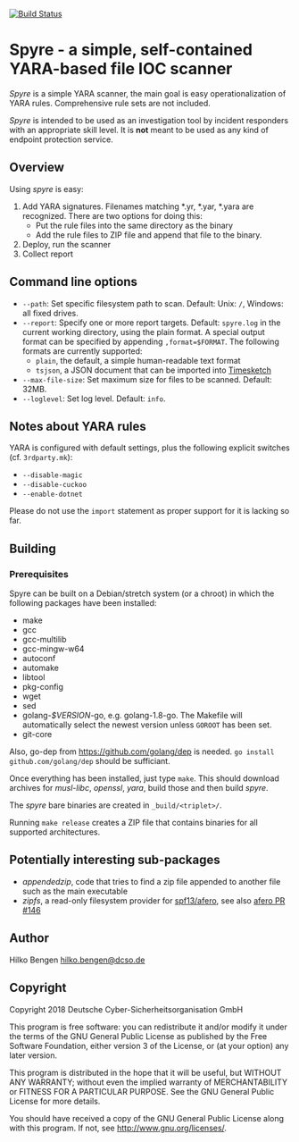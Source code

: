 [![Build Status](https://travis-ci.org/DCSO/spyre.svg?branch=master)](https://travis-ci.org/DCSO/spyre)

# Spyre - a simple, self-contained YARA-based file IOC scanner

_Spyre_ is a simple YARA scanner, the main goal is easy
operationalization of YARA rules. Comprehensive rule sets are not
included.

_Spyre_ is intended to be used as an investigation tool by incident
responders with an appropriate skill level. It is **not** meant to be
used as any kind of endpoint protection service.

## Overview

Using _spyre_ is easy:

1. Add YARA signatures. Filenames matching *.yr, *.yar, *.yara are
   recognized. There are two options for doing this:
    - Put the rule files into the same directory as the binary
    - Add the rule files to ZIP file and append that file to the
      binary.
2. Deploy, run the scanner
3. Collect report

## Command line options

- `--path`: Set specific filesystem path to scan. Default: Unix: `/`,
  Windows: all fixed drives.
- `--report`: Specify one or more report targets. Default:
  `spyre.log` in the current working directory, using the plain format.
  A special output format can be specified by appending
  `,format=$FORMAT`. The following formats are currently supported:
    - `plain`, the default, a simple human-readable text format
    - `tsjson`, a JSON document that can be imported into
      [Timesketch](https://github.com/google/timesketch)
- `--max-file-size`: Set maximum size for files to be scanned.
  Default: 32MB.
- `--loglevel`: Set log level. Default: `info`.

## Notes about YARA rules

YARA is configured with default settings, plus the following explicit
switches (cf. `3rdparty.mk`):

- `--disable-magic`
- `--disable-cuckoo`
- `--enable-dotnet`

Please do not use the `import` statement as proper support for it is
lacking so far.

## Building

### Prerequisites

Spyre can be built on a Debian/stretch system (or a chroot) in
which the following packages have been installed:

- make
- gcc
- gcc-multilib
- gcc-mingw-w64
- autoconf
- automake
- libtool
- pkg-config
- wget
- sed
- golang-_$VERSION_-go, e.g. golang-1.8-go. The Makefile will
  automatically select the newest version unless `GOROOT` has been
  set.
- git-core

Also, go-dep from https://github.com/golang/dep is needed. `go install
github.com/golang/dep` should be sufficiant.

Once everything has been installed, just type `make`. This should
download archives for _musl-libc_, _openssl_, _yara_, build those and
then build _spyre_.

The _spyre_ bare binaries are created in `_build/<triplet>/`.

Running `make release` creates a ZIP file that contains binaries for
all supported architectures.

## Potentially interesting sub-packages

- _appendedzip_, code that tries to find a zip file appended to
  another file such as the main executable
- _zipfs_, a read-only filesystem provider for
  [spf13/afero](https://github.com/spf13/afero), see also
  [afero PR #146](https://github.com/spf13/afero/pull/146)

## Author

Hilko Bengen <hilko.bengen@dcso.de>

## Copyright

Copyright 2018 Deutsche Cyber-Sicherheitsorganisation GmbH

This program is free software: you can redistribute it and/or modify
it under the terms of the GNU General Public License as published by
the Free Software Foundation, either version 3 of the License, or
(at your option) any later version.

This program is distributed in the hope that it will be useful,
but WITHOUT ANY WARRANTY; without even the implied warranty of
MERCHANTABILITY or FITNESS FOR A PARTICULAR PURPOSE.  See the
GNU General Public License for more details.

You should have received a copy of the GNU General Public License
along with this program.  If not, see <http://www.gnu.org/licenses/>.
